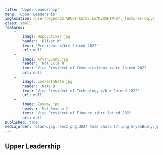 ```yaml
---
title: 'Upper Leadership'
menu: 'Upper Leadership'
imglocation: /user/pages/02.ABOUT-US/05.LEADERSHIP/07._features-copy/
class: small
features:
    -
        image: HappyOliver.jpg
        header: 'Oliver W'
        text: 'President </br> Joined 2022'
        url: null
    -
        image: AryanBunny.jpg
        header: 'Not Ella W'
        text: 'Vice President of Communications </br> Joined 2022'
        url: null
    -
        image: LockedInNate.jpg
        header: 'Nate B'
        text: 'Vice President of Technology </br> Joined 2022'
        url: null
    -
        image: Zayway.jpg
        header: 'Not Reanna J'
        text: 'Vice President of Finance </br> Joined 2022'
        url: null
published: true
media_order: 'blank.jpg,reed2.png,2024 team photo (7).png,AryanBunny.jpg,GigglingMatthew.jpg,Zayway.jpg,AllisonImg-min.jpg,HappyOliver.jpg,LockedInNate.jpg'
---
```


## Upper Leadership